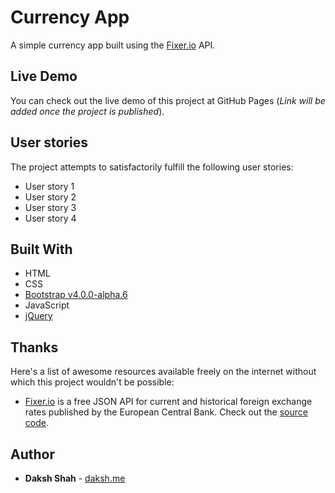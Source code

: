 # Currency App

A simple currency app built using the [Fixer.io](http://fixer.io/) API.

## Live Demo

You can check out the live demo of this project at GitHub Pages (_Link will be added once the project is published_).

## User stories

The project attempts to satisfactorily fulfill the following user stories:

* User story 1
* User story 2
* User story 3
* User story 4

## Built With

* HTML
* CSS
* [Bootstrap v4.0.0-alpha.6](https://v4-alpha.getbootstrap.com/)
* JavaScript
* [jQuery](http://jquery.com/)

## Thanks

Here's a list of awesome resources available freely on the internet without which this project wouldn't be possible:

* [Fixer.io](http://fixer.io/) is a free JSON API for current and historical foreign exchange rates published by the European Central Bank. Check out the [source code](https://github.com/hakanensari/fixer-io).

## Author

* **Daksh Shah** - [daksh.me](https://daksh.me)